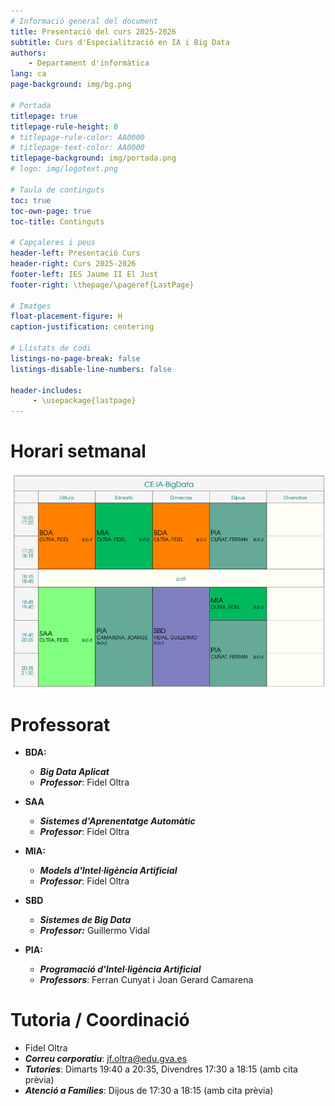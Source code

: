 ```yaml
---
# Informació general del document
title: Presentació del curs 2025-2026
subtitle: Curs d'Especialització en IA i Big Data
authors: 
    - Departament d'informàtica
lang: ca
page-background: img/bg.png

# Portada
titlepage: true
titlepage-rule-height: 0
# titlepage-rule-color: AA0000
# titlepage-text-color: AA0000
titlepage-background: img/portada.png
# logo: img/logotext.png

# Taula de continguts
toc: true
toc-own-page: true
toc-title: Continguts

# Capçaleres i peus
header-left: Presentació Curs
header-right: Curs 2025-2026
footer-left: IES Jaume II El Just
footer-right: \thepage/\pageref{LastPage}

# Imatges
float-placement-figure: H
caption-justification: centering

# Llistats de codi
listings-no-page-break: false
listings-disable-line-numbers: false

header-includes:
     - \usepackage{lastpage}
---
```


# Horari setmanal

![Horari del grup](img/horari.png)

# Professorat


* **BDA:** 
    * ***Big Data Aplicat***
    * ***Professor***: Fidel Oltra

* **SAA**
    * ***Sistemes d'Aprenentatge Automàtic***
    * ***Professor***: Fidel Oltra

* **MIA:**
    * ***Models d'Intel·ligència Artificial***
    * ***Professor***: Fidel Oltra

* **SBD**
  * ***Sistemes de Big Data***
  * ***Professor:*** Guillermo Vidal

* **PIA:**
    * ***Programació d'Intel·ligència Artificial***
    * ***Professors***: Ferran Cunyat i Joan Gerard Camarena 

# Tutoria / Coordinació

* Fidel Oltra
* ***Correu corporatiu***: jf.oltra@edu.gva.es
* ***Tutoríes***: Dimarts 19:40 a 20:35, Divendres 17:30 a 18:15 (amb cita prèvia)
* ***Atenció a Famílies***: Dijous de 17:30 a 18:15 (amb cita prèvia)

